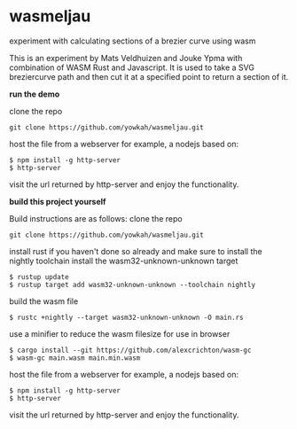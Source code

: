 # wasmeljau
experiment with calculating sections of a brezier curve using wasm

This is an experiment by Mats Veldhuizen and Jouke Ypma with combination of WASM Rust and Javascript.
It is used to take a SVG breziercurve path and then cut it at a specified point to return a section of it.

**run the demo**

clone the repo
```
git clone https://github.com/yowkah/wasmeljau.git
```


host the file from a webserver for example, a nodejs based on:
```
$ npm install -g http-server
$ http-server
```

visit the url returned by http-server and enjoy the functionality.


**build this project yourself** 

Build instructions are as follows:
clone the repo
```
git clone https://github.com/yowkah/wasmeljau.git
```

install rust if you haven't done so already and make sure to install the nightly toolchain
install the wasm32-unknown-unknown target
```
$ rustup update
$ rustup target add wasm32-unknown-unknown --toolchain nightly
```
build the wasm file
```
$ rustc +nightly --target wasm32-unknown-unknown -O main.rs
```
use a minifier to reduce the wasm filesize for use in browser
```
$ cargo install --git https://github.com/alexcrichton/wasm-gc
$ wasm-gc main.wasm main.min.wasm
```

host the file from a webserver for example, a nodejs based on:
```
$ npm install -g http-server
$ http-server
```

visit the url returned by http-server and enjoy the functionality.
